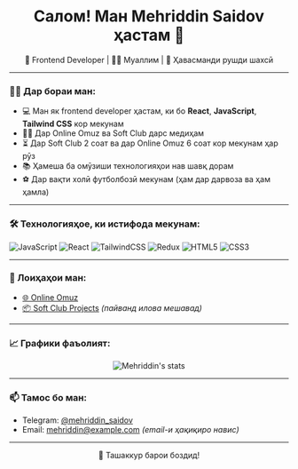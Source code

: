 <h1 align="center">Салом! Ман Mehriddin Saidov ҳастам 👋</h1>

<p align="center">
  🚀 Frontend Developer | 👨‍🏫 Муаллим | 🎯 Ҳавасманди рушди шахсӣ  
</p>

---

### 🧑‍💻 Дар бораи ман:
- 💻 Ман як frontend developer ҳастам, ки бо **React**, **JavaScript**, **Tailwind CSS** кор мекунам  
- 👨‍🏫 Дар Online Omuz ва Soft Club дарс медиҳам  
- ⏳ Дар Soft Club 2 соат ва дар Online Omuz 6 соат кор мекунам ҳар рӯз  
- 📚 Ҳамеша ба омӯзиши технологияҳои нав шавқ дорам  
- ⚽ Дар вақти холӣ футболбозӣ мекунам (ҳам дар дарвоза ва ҳам ҳамла)

---

### 🛠️ Технологияҳое, ки истифода мекунам:
![JavaScript](https://img.shields.io/badge/-JavaScript-black?style=flat-square&logo=javascript)
![React](https://img.shields.io/badge/-React-black?style=flat-square&logo=react)
![TailwindCSS](https://img.shields.io/badge/-TailwindCSS-black?style=flat-square&logo=tailwind-css)
![Redux](https://img.shields.io/badge/-Redux-black?style=flat-square&logo=redux)
![HTML5](https://img.shields.io/badge/-HTML5-black?style=flat-square&logo=html5)
![CSS3](https://img.shields.io/badge/-CSS3-black?style=flat-square&logo=css3)

---

### 🚀 Лоиҳаҳои ман:
- [🌐 Online Omuz](https://online.omuz.tj)
- [📦 Soft Club Projects](#) *(пайванд илова мешавад)*

---

### 📈 Графики фаъолият:
<p align="center">
  <img src="https://github-readme-stats.vercel.app/api?username=mehriddin-dev&show_icons=true&theme=radical" alt="Mehriddin's stats" />
</p>

---

### 📫 Тамос бо ман:
- Telegram: [@mehriddin_saidov](https://t.me/mehriddin_saidov)
- Email: mehriddin@example.com *(email-и ҳақиқиро навис)*

---

<p align="center">
  🙌 Ташаккур барои боздид!
</p>
